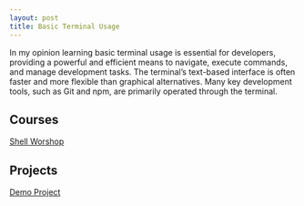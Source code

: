 ```yaml
---
layout: post
title: Basic Terminal Usage
---
```


In my opinion learning basic terminal usage is essential for developers, providing a powerful and efficient means to navigate, execute commands, and manage development tasks. The terminal’s text-based interface is often faster and more flexible than graphical alternatives. Many key development tools, such as Git and npm, are primarily operated through the terminal.

## Courses

[Shell Worshop][shell-worshop]

## Projects

[Demo Project][yotube-basic-terminal-usage]  

[yotube-basic-terminal-usage]: https://youtu.be/fIQEXORLTYg
[shell-worshop]: https://drive.google.com/file/d/1vLF0U1r8_deTNRKJH6zdz60qAtTyBbcf/view?usp=sharing
